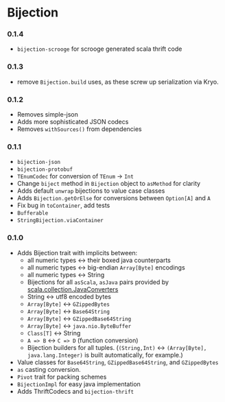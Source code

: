 # Bijection #

### 0.1.4

* `bijection-scrooge` for scrooge generated scala thrift code

### 0.1.3

* remove `Bijection.build` uses, as these screw up serialization via Kryo.

### 0.1.2

* Removes simple-json
* Adds more sophisticated JSON codecs
* Removes `withSources()` from dependencies

### 0.1.1

* `bijection-json`
* `bijection-protobuf`
* `TEnumCodec` for conversion of `TEnum` -> `Int`
* Change `biject` method in `Bijection` object to `asMethod` for clarity
* Adds default `unwrap` bijections to value case classes
* Adds `Bijection.getOrElse` for conversions between `Option[A]` and `A`
* Fix bug in `toContainer`, add tests
* `Bufferable`
* `StringBijection.viaContainer`

### 0.1.0

* Adds Bijection trait with implicits between:
  * all numeric types <-> their boxed java counterparts
  * all numeric types <-> big-endian `Array[Byte]` encodings
  * all numeric types <-> String
  * Bijections for all `asScala`, `asJava` pairs provided by    [scala.collection.JavaConverters](http://www.scala-lang.org/api/current/scala/collection/JavaConverters$.html)
  * String <-> utf8 encoded bytes
  * `Array[Byte]` <-> `GZippedBytes`
  * `Array[Byte]` <-> `Base64String`
  * `Array[Byte]` <-> `GZippedBase64String`
  * `Array[Byte]` <-> `java.nio.ByteBuffer`
  * `Class[T]` <-> String
  * `A => B` <-> `C => D` (function conversion)
  * Bijection builders for all tuples. (`(String,Int)` <-> `(Array[Byte], java.lang.Integer)` is built automatically, for example.)
* Value classes for `Base64String`, `GZippedBase64String`, and `GZippedBytes`
* `as` casting conversion.
* `Pivot` trait for packing schemes
* `BijectionImpl` for easy java implementation
* Adds ThriftCodecs and `bijection-thrift`
